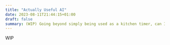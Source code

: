 ```yaml
---
title: "Actually Useful AI"
date: 2023-08-11T21:44:15+01:00
draft: false
summary: (WIP) Going beyond simply being used as a kitchen timer, can I make a voice assistant I'll actually use?
---
```


WIP